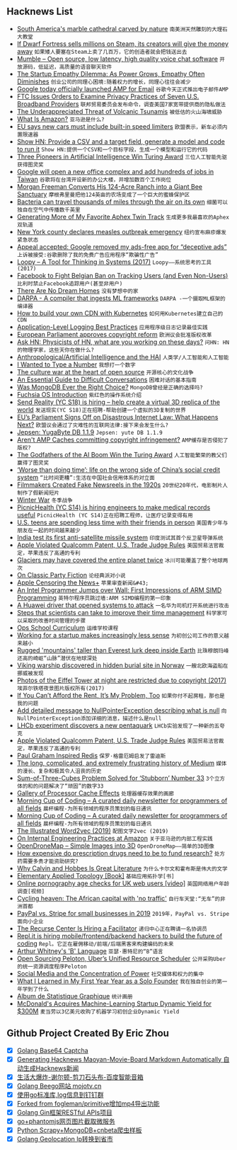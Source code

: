 ## Hacknews List


- [South America&#39;s marble cathedral carved by nature](http://www.bbc.com/travel/gallery/20190326-south-americas-stunning-marble-cathedral)  `南美洲天然雕刻的大理石大教堂`
- [If Dwarf Fortress sells millions on Steam, its creators will give the money away](https://www.pcgamer.com/if-dwarf-fortress-sells-millions-on-steam-its-creators-will-give-the-money-away-as-fast-as-possible/)  `如果矮人要塞在Steam上卖了几百万，它的创造者就会把钱送出去`
- [Mumble – Open source, low latency, high quality voice chat software](https://wiki.mumble.info/wiki/Main_Page)  `开放源码，低延迟，高质量的语音聊天软件`
- [The Startup Empathy Dilemma: As Power Grows, Empathy Often Diminishes](https://leowid.com/the-startup-empathy-dilemma-as-power-and-impact-grows-empathy-diminishes/)  `创业公司的同理心困境:随着权力的增长，同理心往往会减少`
- [Google today officially launched AMP for Email](https://techcrunch.com/2019/03/26/google-makes-emails-more-dynamic-with-amp-for-email/)  `谷歌今天正式推出电子邮件AMP`
- [FTC Issues Orders to Examine Privacy Practices of Seven U.S. Broadband Providers](https://www.ftc.gov/news-events/press-releases/2019/03/ftc-seeks-examine-privacy-practices-broadband-providers)  `联邦贸易委员会发布命令，调查美国7家宽带提供商的隐私做法`
- [The Underappreciated Threat of Volcanic Tsunamis](https://blogs.scientificamerican.com/rosetta-stones/the-underappreciated-threat-of-volcanic-tsunamis/)  `被低估的火山海啸威胁`
- [What Is Amazon?](https://zackkanter.com/2019/03/13/what-is-amazon/?=hackernews)  `亚马逊是什么?`
- [EU says new cars must include built-in speed limiters](https://www.telegraph.co.uk/news/2019/03/26/every-new-car-built-may-2022-must-capable-housing-in-built-breathalysers/)  `欧盟表示，新车必须内置限速器`
- [Show HN: Provide a CSV and a target field, generate a model and code to run it](https://github.com/minimaxir/automl-gs)  `Show HN:提供一个CSV和一个目标字段，生成一个模型和运行它的代码`
- [Three Pioneers in Artificial Intelligence Win Turing Award](https://www.nytimes.com/2019/03/27/technology/turing-award-hinton-lecun-bengio.html)  `三位人工智能先驱获得图灵奖`
- [Google will open a new office complex and add hundreds of jobs in Taiwan](https://techcrunch.com/2019/03/26/google-will-open-a-new-office-complex-and-add-hundreds-of-jobs-in-taiwan/)  `谷歌将在台湾开设新的办公大楼，并增加数百个工作岗位`
- [Morgan Freeman Converts His 124-Acre Ranch into a Giant Bee Sanctuary](https://life.gomcgill.com/morgan-freeman-converted-giant-ranch-bee-sanctuary-protection)  `摩根弗里曼把他124英亩的农场变成了一个巨大的蜜蜂保护区`
- [Bacteria can travel thousands of miles through the air on its own](https://www.earth.com/news/bacteria-travel-thousands-miles/#.XJq0byhKiUl)  `细菌可以独自在空气中传播数千英里`
- [Generating More of My Favorite Aphex Twin Track](https://medium.com/@metalex9/generating-more-of-my-favorite-aphex-twin-track-cde9b7ecda3a)  `生成更多我最喜欢的Aphex双轨道`
- [New York county declares measles outbreak emergency](https://www.bbc.co.uk/news/world-us-canada-47715169)  `纽约宣布麻疹爆发紧急状态`
- [Appeal accepted: Google removed my ads-free app for “deceptive ads”](http://www.purpleleafsoftware.com/2019/03/appeal-rejected-google-removed-ad-free.html)  `上诉被接受:谷歌删除了我的免费广告应用程序“欺骗性广告”`
- [Loopy – A Tool for Thinking in Systems (2017)](https://ncase.me/loopy/)  `Loopy——系统思考的工具(2017)`
- [Facebook to Fight Belgian Ban on Tracking Users (and Even Non-Users)](https://www.bloomberg.com/news/articles/2019-03-27/facebook-attack-of-belgian-order-on-user-tracking-gets-hearing)  `比利时禁止Facebook追踪用户(甚至非用户)`
- [There Are No Dream Homes](https://hmmdaily.com/2019/03/26/there-are-no-dream-homes/)  `没有梦想中的家`
- [DARPA - A compiler that ingests ML frameworks](http://mil-embedded.com/news/darpa-teams-up-with-nsf-to-develop-asics-tailored-for-machine-learning-applications/)  `DARPA -一个摄取ML框架的编译器`
- [How to build your own CDN with Kubernetes](https://blog.insightdatascience.com/how-to-build-your-own-cdn-with-kubernetes-5cab00d5c258)  `如何用Kubernetes建立自己的CDN`
- [Application-Level Logging Best Practices](https://geshan.com.np/blog/2019/03/follow-these-logging-best-practices-to-get-the-most-out-of-application-level-logging-slides/)  `应用程序级日志记录最佳实践`
- [European Parliament approves copyright reform](https://twitter.com/Senficon/status/1110509970213294081)  `欧洲议会批准版权改革`
- [Ask HN: Physicists of HN, what are you working on these days?](item?id=19500151)  `问HN: HN的物理学家，这些天你在做什么?`
- [Anthropological/Artificial Intelligence and the HAI](https://ali-alkhatib.com/blog/anthropological-intelligence)  `人类学/人工智能和人工智能`
- [I Wanted to Type a Number](https://www.filamentgroup.com/lab/type-number.html)  `我想打一个数字`
- [The culture war at the heart of open source](https://words.steveklabnik.com/the-culture-war-at-the-heart-of-open-source)  `开源核心的文化战争`
- [An Essential Guide to Difficult Conversations](https://medium.dave-bailey.com/the-essential-guide-to-difficult-conversations-41f736e63ccf)  `困难对话的基本指南`
- [Was MongoDB Ever the Right Choice?](https://www.simplethread.com/was-mongodb-ever-the-right-choice/)  `MongoDB曾经是正确的选择吗?`
- [Fuchsia OS Introduction](https://bzdww.com/article/163937/)  `紫红色的操作系统介绍`
- [Send Reality (YC S18) is hiring – help create a virtual 3D replica of the world](https://sendreality.com/jobs/)  `发送现实(YC S18)正在招聘-帮助创建一个虚拟的3D复制的世界`
- [EU’s Parliament Signs Off on Disastrous Internet Law: What Happens Next?](https://www.eff.org/deeplinks/2019/03/eus-parliament-signs-disastrous-internet-law-what-happens-next)  `欧盟议会通过了灾难性的互联网法律:接下来会发生什么?`
- [Jepsen: YugaByte DB 1.1.9](https://jepsen.io/analyses/yugabyte-db-1.1.9)  `Jepsen: yute DB 1.1.9`
- [Aren&#39;t AMP Caches committing copyright infringement?](https://www.ctrl.blog/entry/amp-cache-copyright)  `AMP缓存是否侵犯了版权?`
- [The Godfathers of the AI Boom Win the Turing Award](https://www.wired.com/story/godfathers-ai-boom-win-computings-highest-honor/)  `人工智能繁荣的教父们赢得了图灵奖`
- [‘Worse than doing time’: life on the wrong side of China’s social credit system](https://www.inkstonenews.com/china/chinas-13-million-discredited-individuals-face-discrimination-thanks-social-credit-system/article/3003319)  `“比时间更糟”:生活在中国社会信用体系的对立面`
- [Filmmakers Created Fake Newsreels in the 1920s](https://paleofuture.gizmodo.com/how-filmmakers-created-fake-newsreels-in-the-1920s-1832866878)  `20世纪20年代，电影制片人制作了假新闻短片`
- [Winter War](https://en.historylapse.org/winter-war)  `冬季战争`
- [PicnicHealth (YC S14) is hiring engineers to make medical records useful](https://team.picnichealth.com/careers?src=hn)  `PicnicHealth (YC S14)正在招聘工程师，让医疗记录变得有用`
- [U.S. teens are spending less time with their friends in person](https://theconversation.com/teens-have-less-face-time-with-their-friends-and-are-lonelier-than-ever-113240)  `美国青少年与朋友在一起的时间越来越少`
- [India test its first anti-satellite missile system](https://economictimes.indiatimes.com/news/politics-and-nation/pm-modis-big-announcement-india-successfully-tests-anti-satellite-weapon/articleshow/68592702.cms)  `印度测试其首个反卫星导弹系统`
- [Apple Violated Qualcomm Patent, U.S. Trade Judge Rules](https://www.wsj.com/articles/apple-violated-qualcomm-patent-u-s-trade-judge-rules-11553624866)  `美国贸易法官裁定，苹果违反了高通的专利`
- [Glaciers may have covered the entire planet twice](http://nautil.us/blog/glaciers-may-have-covered-the-entire-planettwice)  `冰川可能覆盖了整个地球两次`
- [On Classic Party Fiction](https://www.theparisreview.org/blog/2019/03/21/on-classic-party-fiction/)  `论经典派对小说`
- [Apple Censoring the News&#43;](https://langui.sh/2019/03/26/apple-censoring-the-news-plus/)  `苹果审查新闻&#43;`
- [An Intel Programmer Jumps over Wall: First Impressions of ARM SIMD Programming](https://branchfree.org/2019/03/26/an-intel-programmer-jumps-over-the-wall-first-impressions-of-arm-simd-programming/)  `英特尔程序员跳过墙:ARM SIMD编程的第一印象`
- [A Huawei driver that opened systems to attack](https://arstechnica.com/gadgets/2019/03/how-microsoft-found-a-huawei-driver-that-opened-systems-up-to-attack/)  `一名华为司机打开系统进行攻击`
- [Steps that scientists can take to improve their time management](https://www.nature.com/articles/d41586-019-00973-6)  `科学家可以采取的改善时间管理的步骤`
- [Ops School Curriculum](http://www.opsschool.org/)  `运维学校课程`
- [Working for a startup makes increasingly less sense](https://jatins.gitlab.io/me/why-startup/)  `为初创公司工作的意义越来越小`
- [Rugged &#39;mountains&#39; taller than Everest lurk deep inside Earth](https://www.nationalgeographic.com/science/2019/03/rugged-mountains-taller-everest-lurk-deep-inside-earth/)  `比珠穆朗玛峰还高的崎岖“山脉”潜伏在地球深处`
- [Viking warship discovered in hidden burial site in Norway](https://www.news.com.au/travel/world-travel/europe/viking-warship-discovered-in-hidden-burial-site-in-norway/news-story/cf1b24a3ddec6fdc384934b3ca2a956e)  `一艘北欧海盗船在挪威被发现`
- [Photos of the Eiffel Tower at night are restricted due to copyright (2017)](https://petapixel.com/2017/10/14/photos-eiffel-tower-night-illegal)  `埃菲尔铁塔夜景图片版权所有(2017)`
- [If You Can’t Afford the Rent, It’s My Problem, Too](https://www.bloomberg.com/opinion/articles/2019-03-26/if-you-can-t-afford-the-rent-it-s-my-problem-too)  `如果你付不起房租，那也是我的问题`
- [Add detailed message to NullPointerException describing what is null](https://openjdk.java.net/jeps/8220715)  `向NullPointerException添加详细的消息，描述什么是null`
- [LHCb experiment discovers a new pentaquark](https://home.cern/news/news/physics/lhcb-experiment-discovers-new-pentaquark)  `LHCb实验发现了一种新的五夸克`
- [Apple Violated Qualcomm Patent, U.S. Trade Judge Rules](https://www.bloomberg.com/news/articles/2019-03-26/apple-infringes-qualcomm-patent-judge-recommends-iphone-ban)  `美国贸易法官裁定，苹果违反了高通的专利`
- [Paul Graham Inspired Redis](https://twitter.com/antirez/status/1110468354542919681)  `保罗·格雷厄姆启发了雷迪斯`
- [The long, complicated, and extremely frustrating history of Medium](http://www.niemanlab.org/2019/03/the-long-complicated-and-extremely-frustrating-history-of-medium-2012-present/)  `媒体的漫长、复杂和极其令人沮丧的历史`
- [Sum-of-Three-Cubes Problem Solved for ‘Stubborn’ Number 33](https://www.quantamagazine.org/sum-of-three-cubes-problem-solved-for-stubborn-number-33-20190326/)  `3个立方体的和的问题解决了“顽固”的数字33`
- [Gallery of Processor Cache Effects](http://igoro.com/archive/gallery-of-processor-cache-effects/)  `处理器缓存效果的画廊`
- [Morning Cup of Coding – A curated daily newsletter for programmers of all fields](https://www.morningcupofcoding.com)  `晨杯编程-为所有领域的程序员策划的每日通讯`
- [Morning Cup of Coding – A curated daily newsletter for programmers of all fields](http://www.morningcupofcoding.com)  `晨杯编程-为所有领域的程序员策划的每日通讯`
- [The Illustrated Word2vec (2019)](https://jalammar.github.io/illustrated-word2vec/)  `配图文字2vec (2019)`
- [On Internal Engineering Practices at Amazon](https://jatins.gitlab.io/me/amazon-internal-tools/)  `关于亚马逊的内部工程实践`
- [OpenDroneMap – Simple Images into 3D](https://github.com/OpenDroneMap/ODM/blob/master/README.md)  `OpenDroneMap——简单的3D图像`
- [How expensive do prescription drugs need to be to fund research?](https://www.theatlantic.com/health/archive/2019/03/drug-prices-high-cost-research-and-development/585253/)  `处方药需要多贵才能资助研究?`
- [Why Calvin and Hobbes Is Great Literature](https://lithub.com/why-calvin-and-hobbes-is-great-literature/)  `为什么卡尔文和霍布斯是伟大的文学`
- [Elementary Applied Topology [Book]](https://www.math.upenn.edu/~ghrist/notes.html)  `基础应用拓扑学[书]`
- [Online pornography age checks for UK web users [video]](https://www.bbc.com/news/av/uk-politics-47706818/online-pornography-age-checks-for-uk-web-users)  `英国网络用户年龄调查[视频]`
- [Cycling heaven: The African capital with &#39;no traffic&#39;](https://www.bbc.com/news/world-africa-47709673)  `自行车天堂:“无车”的非洲首都`
- [PayPal vs. Stripe for small businesses in 2019](https://fman.io/blog/paypal-vs-stripe-for-small-businesses-in-2019/)  `2019年，PayPal vs. Stripe面向小企业`
- [The Recurse Center Is Hiring a Facilitator](https://www.recurse.com/blog/146-why-you-should-work-at-rc)  `递归中心正在聘请一名协调员`
- [Repl.it is hiring mobile/frontend/backend hackers to build the future of coding](http://repl.it/jobs)  `Repl。它正在雇佣移动/前端/后端黑客来构建编码的未来`
- [Arthur Whitney&#39;s &#39;B&#39; Language](http://kparc.com/b/)  `亚瑟·惠特尼的“B”语言`
- [Open Sourcing Peloton, Uber’s Unified Resource Scheduler](https://eng.uber.com/open-sourcing-peloton/)  `公开采购Uber的统一资源调度程序Peloton`
- [Social Media and the Concentration of Power](https://www.ethz.ch/en/news-and-events/eth-news/news/2019/03/blog-brandes-social-media.html)  `社交媒体和权力的集中`
- [What I Learned in My First Year Year as a Solo Founder](https://tik.dev/lessons-learned)  `我在独自创业的第一年学到了什么`
- [Album de Statistique Graphique](https://richardbrath.wordpress.com/2018/12/31/album-de-statistique-graphique/)  `统计画册`
- [McDonald&#39;s Acquires Machine-Learning Startup Dynamic Yield for $300M](https://www.wired.com/story/mcdonalds-big-data-dynamic-yield-acquisition/)  `麦当劳以3亿美元收购了机器学习初创企业Dynamic Yield`

## Github Project Created By Eric Zhou

- [x] [Golang Base64 Captcha](https://github.com/mojocn/base64Captcha)
- [x] [Generating Hacknews Maoyan-Movie-Board Markdown Automatically 自动生成Hacknews新闻](https://github.com/dejavuzhou/md-genie)
- [x] [生活大爆炸-谢尔顿-剪刀石头布-百度智能音箱](https://github.com/mojocn/dueros-bang-game)
- [x] [Golang Beego网站 mojotv.cn](https://github.com/mojocn/www.mojotv.cn)
- [x] [使用go标准库,log信息到钉钉群](https://github.com/mojocn/dooger)
- [x] [Forked from fogleman/primitive增加mp4导出功能](https://github.com/mojocn/primitive)
- [x] [Golang Gin框架RESTful APIs项目](https://github.com/JJJJJJJerk/ezier-golang-web-api-framework)
- [x] [go+phantomjs网页图片截取微服务](https://github.com/mojocn/screen_shot)
- [x] [Python Scrapy+MongoDB+cnbeta爬虫样板](https://github.com/mojocn/scrapy_mongodb_boilerplate_cnbeta)
- [x] [Golang Geolocation Ip转换到省市](https://github.com/mojocn/ip2location)
